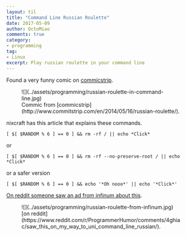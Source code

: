 ```yaml
---
layout: til
title: "Command Line Russian Roulette"
date: 2017-05-09
author: OctoMiao
comments: true
category:
- programming
tag:
- Linux
excerpt: Play russian roulette in your command line
---
```


Found a very funny comic on [commicstrip](http://www.commitstrip.com/en/2014/05/16/russian-roulette/).

<figure markdown="1">
![](../assets/programming/russian-roulette-in-command-line.jpg)
<figcaption markdown="1">
Commic from [commicstrip](http://www.commitstrip.com/en/2014/05/16/russian-roulette/).
</figcaption>
</figure>


nixcraft has this article that explains these commands.

```
[ $[ $RANDOM % 6 ] == 0 ] && rm -rf / || echo *Click*
```

or

```
[ $[ $RANDOM % 6 ] == 0 ] && rm -rf --no-preserve-root / || echo *Click*
```

or a safer version

```
[ $[ $RANDOM % 6 ] == 0 ] && echo '*Oh nooo*' || echo '*Click*'
```

[On reddit someone saw an ad from infinum about this](https://www.reddit.com/r/ProgrammerHumor/comments/4ghiac/saw_this_on_my_way_to_uni_command_line_russian/).


<figure markdown="1">
![](../assets/programming/russian-roulette-from-infinum.jpg)
<figcaption markdown="1">
[on reddit](https://www.reddit.com/r/ProgrammerHumor/comments/4ghiac/saw_this_on_my_way_to_uni_command_line_russian/).
</figcaption>
</figure>
